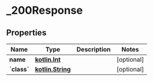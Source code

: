 # _200Response

## Properties
Name | Type | Description | Notes
------------ | ------------- | ------------- | -------------
**name** | [**kotlin.Int**](.md) |  |  [optional]
**&#x60;class&#x60;** | [**kotlin.String**](.md) |  |  [optional]
